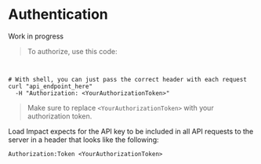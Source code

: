 # Authentication

<aside class="notice">Work in progress</aside>

> To authorize, use this code:

```ruby
```

```python
```

```shell
# With shell, you can just pass the correct header with each request
curl "api_endpoint_here"
  -H "Authorization: <YourAuthorizationToken>"
```

> Make sure to replace `<YourAuthorizationToken>` with your authorization token.

Load Impact expects for the API key to be included in all API requests to the server in a header that looks like the following:

`Authorization:Token <YourAuthorizationToken>`


